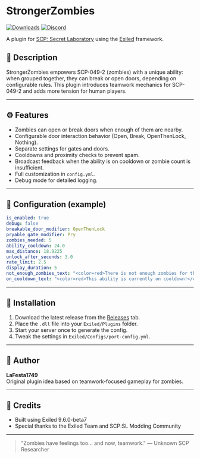 # StrongerZombies

[![Downloads](https://img.shields.io/github/downloads/LaFesta1749/StrongerZombies-Exiled-V2/total?label=Downloads&color=333333&style=for-the-badge)](https://github.com/LaFesta1749/StrongerZombies-Exiled-V2/releases/latest) 
[![Discord](https://img.shields.io/badge/Discord-Join-5865F2?style=for-the-badge&logo=discord&logoColor=white)](https://discord.gg/PTmUuxuDXQ)

A plugin for [SCP: Secret Laboratory](https://scpslgame.com/) using the [Exiled](https://github.com/ExMod-Team/EXILED) framework.

## 📌 Description
StrongerZombies empowers SCP-049-2 (zombies) with a unique ability: when grouped together, they can break or open doors, depending on configurable rules. This plugin introduces teamwork mechanics for SCP-049-2 and adds more tension for human players.

---

## ⚙ Features
- Zombies can open or break doors when enough of them are nearby.
- Configurable door interaction behavior (Open, Break, OpenThenLock, Nothing).
- Separate settings for gates and doors.
- Cooldowns and proximity checks to prevent spam.
- Broadcast feedback when the ability is on cooldown or zombie count is insufficient.
- Full customization in `config.yml`.
- Debug mode for detailed logging.

---

## 🔧 Configuration (example)
```yaml
is_enabled: true
debug: false
breakable_door_modifier: OpenThenLock
pryable_gate_modifier: Pry
zombies_needed: 5
ability_cooldown: 24.0
max_distance: 18.9225
unlock_after_seconds: 3.0
rate_limit: 2.5
display_duration: 5
not_enough_zombies_text: "<color=red>There is not enough zombies for this ability! You need {zombiecount} zombies to open this door</color>"
on_cooldown_text: "<color=red>This ability is currently on cooldown!</color>"
```

---

## 📁 Installation
1. Download the latest release from the [Releases](https://github.com/LaFesta1749/StrongerZombies-Exiled-V2/releases) tab.
2. Place the `.dll` file into your `Exiled/Plugins` folder.
3. Start your server once to generate the config.
4. Tweak the settings in `Exiled/Configs/port-config.yml`.

---

## 👤 Author
**LaFesta1749**  
Original plugin idea based on teamwork-focused gameplay for zombies.

---

## 🧠 Credits
- Built using Exiled 9.6.0-beta7
- Special thanks to the Exiled Team and SCP:SL Modding Community

---

> "Zombies have feelings too... and now, teamwork."
> — Unknown SCP Researcher

